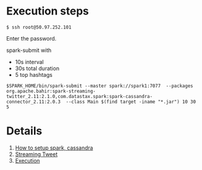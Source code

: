 # Execution steps

```
$ ssh root@50.97.252.101
```

Enter the password. 

spark-submit with 
- 10s interval  
- 30s total duration  
- 5 top hashtags 

```
$SPARK_HOME/bin/spark-submit --master spark://spark1:7077  --packages org.apache.bahir:spark-streaming-twitter_2.11:2.1.0,com.datastax.spark:spark-cassandra-connector_2.11:2.0.3  --class Main $(find target -iname "*.jar") 10 30 5
```

# Details

1. <a href=https://github.com/kckenneth/Cassandra/blob/master/setup.md>How to setup spark, cassandra</a>
2. <a href=https://github.com/kckenneth/Cassandra/blob/master/streaming_tweet.md>Streaming Tweet</a> 
3. <a href=https://github.com/kckenneth/Cassandra/blob/master/execution.md>Execution</a>

